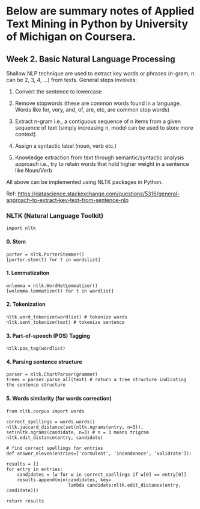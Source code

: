 # Below are summary notes of Applied Text Mining in Python by University of Michigan on Coursera.
## Week 2. Basic Natural Language Processing

Shallow NLP technique are used to extract key words or phrases (n-gram, n can be 2, 3, 4, ...) from texts. General steps involves: 

1) Convert the sentence to lowercase

2) Remove stopwords (these are common words found in a language. Words like for, very, and, of, are, etc, are common stop words)

3) Extract n-gram i.e., a contiguous sequence of n items from a given sequence of text (simply increasing n, model can be used to store more context)

4) Assign a syntactic label (noun, verb etc.)

5) Knowledge extraction from text through semantic/syntactic analysis approach i.e., try to retain words that hold higher weight in a sentence like Noun/Verb

All above can be implemented using NLTK packages in Python.

Ref: https://datascience.stackexchange.com/questions/5316/general-approach-to-extract-key-text-from-sentence-nlp


### NLTK (Natural Language Toolkit)

    import nltk
    
#### 0. Stem

    porter = nltk.PorterStemmer()
    [porter.stem(t) for t in wordslist]
  
#### 1. Lemmatization

    wnlemma = ntlk.WordNetLemmatizer()
    [wnlemma.lemmatize(t) for t in wordlist]
  
#### 2. Tokenization

    nltk.word_tokenize(wordlist) # tokenize words
    nltk.sent_tokenize(text) # tokenize sentence
  
#### 3. Part-of-speech (POS) Tagging

    ntlk.pos_tag(wordlist)

#### 4. Parsing sentence structure

    parser = nltk.ChartParser(grammer)
    trees = parser.parse_all(text) # return a tree structure indicating the sentence structure
  
#### 5. Words similarity (for words correction)
    from nltk.corpus import words

    correct_spellings = words.words()
    nltk.jaccard_distance(set(nltk.ngrams(entry, n=3)), set(nltk.ngrams(candidate, n=3) # n = 3 means trigram
    nltk.edit_distance(entry, candidate)
    
    # find correct spellings for entries
    def answer_eleven(entries=['cormulent', 'incendenece', 'validrate']):
    
    results = []
    for entry in entries:
        candidates = [w for w in correct_spellings if w[0] == entry[0]]
        results.append(min(candidates, key=
                           lambda candidate:nltk.edit_distance(entry, candidate)))
    
    return results
